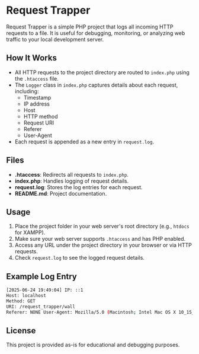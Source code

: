 # Request Trapper

Request Trapper is a simple PHP project that logs all incoming HTTP requests to a file. It is useful for debugging, monitoring, or analyzing web traffic to your local development server.

## How It Works

- All HTTP requests to the project directory are routed to `index.php` using the `.htaccess` file.
- The `Logger` class in `index.php` captures details about each request, including:
  - Timestamp
  - IP address
  - Host
  - HTTP method
  - Request URI
  - Referer
  - User-Agent
- Each request is appended as a new entry in `request.log`.

## Files

- **.htaccess**: Redirects all requests to `index.php`.
- **index.php**: Handles logging of request details.
- **request.log**: Stores the log entries for each request.
- **README.md**: Project documentation.

## Usage

1. Place the project folder in your web server's root directory (e.g., `htdocs` for XAMPP).
2. Make sure your web server supports `.htaccess` and has PHP enabled.
3. Access any URL under the project directory in your browser or via HTTP requests.
4. Check `request.log` to see the logged request details.

## Example Log Entry
``` bash
[2025-06-24 19:49:04] IP: ::1 
Host: localhost 
Method: GET 
URI: /request_trapper/wall 
Referer: NONE User-Agent: Mozilla/5.0 (Macintosh; Intel Mac OS X 10_15_7) AppleWebKit/537.36 (KHTML, like Gecko) Chrome/137.0.0.0 Safari/537.36
```

## License

This project is provided as-is for educational and debugging purposes.